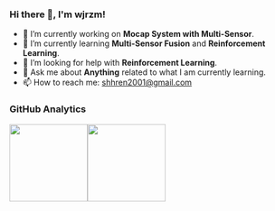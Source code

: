 ### Hi there 👋, I'm wjrzm! 

- 🔭 I’m currently working on **Mocap System with Multi-Sensor**.
- 🌱 I’m currently learning **Multi-Sensor Fusion** and **Reinforcement Learning**.
- 🤔 I’m looking for help with **Reinforcement Learning**.
- 💬 Ask me about **Anything** related to what I am currently learning.
- 📫 How to reach me: shhren2001@gmail.com

<!--
**wjrzm/wjrzm** is a ✨ _special_ ✨ repository because its `README.md` (this file) appears on your GitHub profile.

Here are some ideas to get you started:

- 🔭 I’m currently working on ...
- 🌱 I’m currently learning ...
- 👯 I’m looking to collaborate on ...
- 🤔 I’m looking for help with ...
- 💬 Ask me about ...
- 📫 How to reach me: ...
- 😄 Pronouns: ...
- ⚡ Fun fact: ...
-->

### GitHub Analytics

<a href="https://github.com/wjrzm">
   <img align="" height="137.9px" src="https://github-readme-stats.vercel.app/api?username=wjrzm&include_all_commits=true&count_private=true&hide_title=true&show_icons=true&include_all_commits=true&line_height=21"/><img align="" height="137.9px" src="https://github-readme-stats.vercel.app/api/top-langs/?username=wjrzm&hide_title=true&layout=compact"/>
